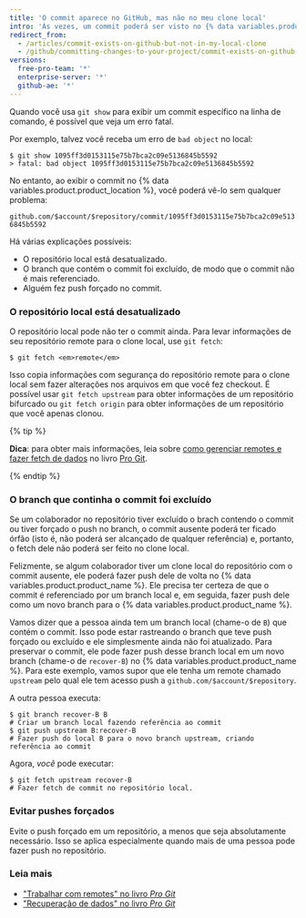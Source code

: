 ```yaml
---
title: 'O commit aparece no GitHub, mas não no meu clone local'
intro: 'Às vezes, um commit poderá ser visto no {% data variables.product.product_name %}, mas não existirá no clone local do repositório.'
redirect_from:
  - /articles/commit-exists-on-github-but-not-in-my-local-clone
  - /github/committing-changes-to-your-project/commit-exists-on-github-but-not-in-my-local-clone
versions:
  free-pro-team: '*'
  enterprise-server: '*'
  github-ae: '*'
---
```


Quando você usa `git show` para exibir um commit específico na linha de comando, é possível que veja um erro fatal.

Por exemplo, talvez você receba um erro de `bad object` no local:

```shell
$ git show 1095ff3d0153115e75b7bca2c09e5136845b5592
> fatal: bad object 1095ff3d0153115e75b7bca2c09e5136845b5592
```

No entanto, ao exibir o commit no {% data variables.product.product_location %}, você poderá vê-lo sem qualquer problema:

`github.com/$account/$repository/commit/1095ff3d0153115e75b7bca2c09e5136845b5592`

Há várias explicações possíveis:

* O repositório local está desatualizado.
* O branch que contém o commit foi excluído, de modo que o commit não é mais referenciado.
* Alguém fez push forçado no commit.

### O repositório local está desatualizado

O repositório local pode não ter o commit ainda. Para levar informações de seu repositório remote para o clone local, use `git fetch`:

```shell
$ git fetch <em>remote</em>
```

Isso copia informações com segurança do repositório remote para o clone local sem fazer alterações nos arquivos em que você fez checkout. É possível usar `git fetch upstream` para obter informações de um repositório bifurcado ou `git fetch origin` para obter informações de um repositório que você apenas clonou.

{% tip %}

**Dica**: para obter mais informações, leia sobre [como gerenciar remotes e fazer fetch de dados](https://git-scm.com/book/en/Git-Basics-Working-with-Remotes) no livro [Pro Git](https://git-scm.com/book).

{% endtip %}

### O branch que continha o commit foi excluído

Se um colaborador no repositório tiver excluído o brach contendo o commit ou tiver forçado o push no branch, o commit ausente poderá ter ficado órfão (isto é, não poderá ser alcançado de qualquer referência) e, portanto, o fetch dele não poderá ser feito no clone local.

Felizmente, se algum colaborador tiver um clone local do repositório com o commit ausente, ele poderá fazer push dele de volta no {% data variables.product.product_name %}.  Ele precisa ter certeza de que o commit é referenciado por um branch local e, em seguida, fazer push dele como um novo branch para o {% data variables.product.product_name %}.

Vamos dizer que a pessoa ainda tem um branch local (chame-o de `B`) que contém o commit.  Isso pode estar rastreando o branch que teve push forçado ou excluído e ele simplesmente ainda não foi atualizado.  Para preservar o commit, ele pode fazer push desse branch local em um novo branch (chame-o de `recover-B`) no {% data variables.product.product_name %}.  Para este exemplo, vamos supor que ele tenha um remote chamado `upstream` pelo qual ele tem acesso push a `github.com/$account/$repository`.

A outra pessoa executa:

```shell
$ git branch recover-B B
# Criar um branch local fazendo referência ao commit
$ git push upstream B:recover-B
# Fazer push do local B para o novo branch upstream, criando referência ao commit
```

Agora, *você* pode executar:

```shell
$ git fetch upstream recover-B
# Fazer fetch de commit no repositório local.
```

### Evitar pushes forçados

Evite o push forçado em um repositório, a menos que seja absolutamente necessário. Isso se aplica especialmente quando mais de uma pessoa pode fazer push no repositório.

### Leia mais

- ["Trabalhar com remotes" no livro _Pro Git_](https://git-scm.com/book/en/Git-Basics-Working-with-Remotes)
- ["Recuperação de dados" no livro _Pro Git_](https://git-scm.com/book/en/Git-Internals-Maintenance-and-Data-Recovery)
